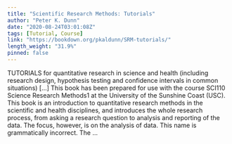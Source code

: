 ```yaml
---
title: "Scientific Research Methods: Tutorials"
author: "Peter K. Dunn"
date: "2020-08-24T03:01:08Z"
tags: [Tutorial, Course]
link: "https://bookdown.org/pkaldunn/SRM-tutorials/"
length_weight: "31.9%"
pinned: false
---
```


TUTORIALS for quantitative research in science and health (including research design, hypothesis testing and confidence intervals in common situations) [...] This book has been prepared for use with the course
SCI110 Science Research Methods1
at the
University of the Sunshine Coast (USC).
This book is an introduction to quantitative research methods in the scientific and health disciplines,
and introduces the whole research process,
from asking a research question to analysis and reporting of the data.
The focus, however, is on the analysis of data. This name is grammatically incorrect. The ...
